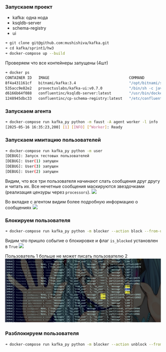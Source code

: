 ### Запускаем проект
- kafka: одна нода
- ksqldb-server
- schema-registry
- ui
```bash
➜ git clone git@github.com:mushishiva/kafka.git
➜ cd kafka/sprint1/hw3
➜ docker-compose up --build
```

Проверяем что все контейнеры запущены (4шт)
```bash
➜ docker ps
CONTAINER ID   IMAGE                                    COMMAND                  CREATED          STATUS          PORTS      NAMES
8f4a431161cf   bitnami/kafka:3.4                        "/opt/bitnami/script…"   23 seconds ago   Up 22 seconds   9092/tcp   hw3-kafka-1
535acc9e82e2   provectuslabs/kafka-ui:v0.7.0            "/bin/sh -c java --a…"   23 seconds ago   Up 22 seconds   8080/tcp   hw3-ui-1
d6166b64f088   confluentinc/ksqldb-server:latest        "/usr/bin/docker/run"    23 seconds ago   Up 22 seconds   8088/tcp   hw3-ksqldb-server-1
1248945dbc33   confluentinc/cp-schema-registry:latest   "/etc/confluent/dock…"   23 seconds ago   Up 22 seconds   8081/tcp   hw3-schema-registry-1
```

### Запускаем агента
```bash
➜ docker-compose run kafka_py python -m faust -A agent worker -l info
[2025-05-16 16:35:23,200] [1] [INFO] [^Worker]: Ready
```

### Запускаем имитацию пользователей
```bash
➜ docker-compose run kafka_py python -m user
[DEBUG]: Запуск тестовых пользователей
[DEBUG]: User(1) запущен
[DEBUG]: User(3) запущен
[DEBUG]: User(2) запущен
```

Видим, что все три пользователя начинают слать сообщения друг другу и читать их.
Все нечетные сообщения маскируются звездочками (реализация цензуры через `processors`).
<img src="https://github.com/mushishiva/kafka/blob/master/sprint1/hw3/data/users1.png"/>

Во вкладке с агентом видим более подробную информацию о сообщениях
<img src="https://github.com/mushishiva/kafka/blob/master/sprint1/hw3/data/agent1.png"/>

### Блокируем пользователя
```bash
➜ docker-compose run kafka_py python -m blocker --action block --from-user 1 --to-user 2
```

Видим что пришло событие о блокировке и флаг `is_blocked` установлен в `True`
<img src="https://github.com/mushishiva/kafka/blob/master/sprint1/hw3/data/agent2.png"/>

Пользователь 1 больше не может писать пользователю 2
<img src="https://github.com/mushishiva/kafka/blob/master/sprint1/hw3/data/user2.png"/>

### Разблокируем пользователя
```bash
➜ docker-compose run kafka_py python -m blocker --action unblock --from-user 1 --to-user 2
```
